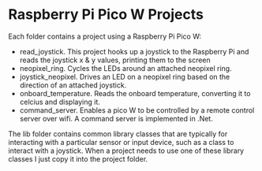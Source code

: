 # Raspberry Pi Pico W Projects

Each folder contains a project using a Raspberry Pi Pico W:

- read_joystick. This project hooks up a joystick to the Raspberry Pi and reads the joystick x & y values, printing them to the screen
- neopixel_ring. Cycles the LEDs around an attached neopixel ring.
- joystick_neopixel. Drives an LED on a neopixel ring based on the direction of an attached joystick.
- onboard_temperature. Reads the onboard temperature, converting it to celcius and displaying it.
- command_server. Enables a pico W to be controlled by a remote control server over wifi. A command server is implemented in .Net.

The lib folder contains common library classes that are typically for interacting with a particular sensor or input device, such as a class to interact with a joystick. When a project needs to use one of these library classes I just copy it into the project folder.
